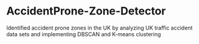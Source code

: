 # AccidentProne-Zone-Detector
Identified accident prone zones in the UK by analyzing UK traffic accident data sets and implementing DBSCAN and K-means clustering

